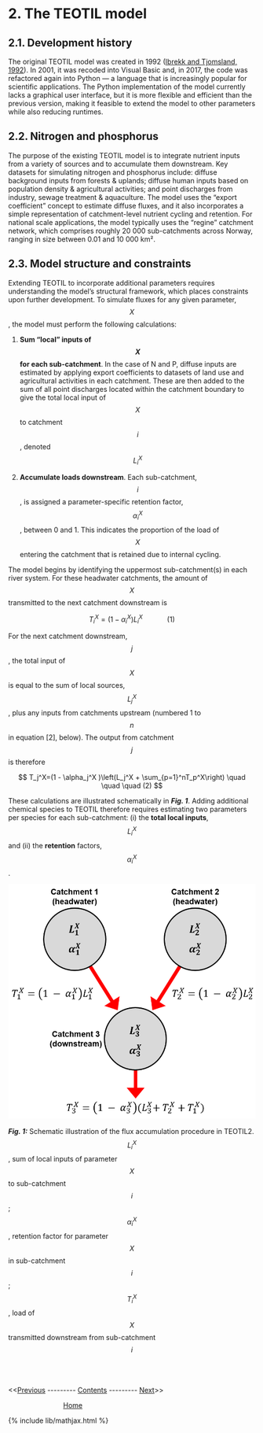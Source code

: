 # 2. The TEOTIL model

## 2.1. Development history

The original TEOTIL model was created in 1992 ([Ibrekk and Tjomsland, 1992](https://niva.brage.unit.no/niva-xmlui/handle/11250/206972)). In 2001, it was recoded into Visual Basic and, in 2017, the code was refactored again into Python — a language that is increasingly popular for scientific applications. The Python implementation of the model currently lacks a graphical user interface, but it is more flexible and efficient than the previous version, making it feasible to extend the model to other parameters while also reducing runtimes.

## 2.2. Nitrogen and phosphorus

The purpose of the existing TEOTIL model is to integrate nutrient inputs from a variety of sources and to accumulate them downstream. Key datasets for simulating nitrogen and phosphorus include: diffuse background inputs from forests & uplands; diffuse human inputs based on population density & agricultural activities; and point discharges from industry, sewage treatment & aquaculture. The model uses the “export coefficient” concept to estimate diffuse fluxes, and it also incorporates a simple representation of catchment-level nutrient cycling and retention. For national scale applications, the model typically uses the “regine” catchment network, which comprises roughly 20 000 sub-catchments across Norway, ranging in size between 0.01 and 10 000 km².

## 2.3. Model structure and constraints

Extending TEOTIL to incorporate additional parameters requires understanding the model’s structural framework, which places constraints upon further development. To simulate fluxes for any given parameter, $$X$$, the model must perform the following calculations: 

 1. **Sum “local” inputs of $$X$$ for each sub-catchment**. In the case of N and P, diffuse inputs are estimated by applying export coefficients to datasets of land use and agricultural activities in each catchment. These are then added to the sum of all point discharges located within the catchment boundary to give the total local input of $$X$$ to catchment $$i$$, denoted $$L_i^X$$

 2. **Accumulate loads downstream**. Each sub-catchment, $$i$$, is assigned a parameter-specific retention factor, $$\alpha_i^X$$, between 0 and 1. This indicates the proportion of the load of $$X$$ entering the catchment that is retained due to internal cycling. 

The model begins by identifying the uppermost sub-catchment(s) in each river system. For these headwater catchments, the amount of $$X$$ transmitted to the next catchment downstream is

$$
T_i^X=(1 - \alpha_i^X ) L_i^X \quad \quad \quad (1)
$$

For the next catchment downstream, $$j$$, the total input of $$X$$ is equal to the sum of local sources, $$L_j^X$$, plus any inputs from catchments upstream (numbered 1 to $$n$$ in equation [2], below). The output from catchment $$j$$ is therefore

$$
T_j^X=(1 - \alpha_j^X )\left(L_j^X + \sum_{p=1}^nT_p^X\right) \quad \quad \quad (2)
$$

These calculations are illustrated schematically in ***Fig. 1***. Adding additional chemical species to TEOTIL therefore requires estimating two parameters per species for each sub-catchment: (i) the **total local inputs**, $$L_i^X$$ and (ii) the **retention** factors, $$\alpha_i^X$$.

<p align="center">
  <img src="../images/model_schematic.png" alt="Model schematic" width="600" />
</p>

***Fig. 1:*** Schematic illustration of the flux accumulation procedure in TEOTIL2. $$L_i^X$$, sum of local inputs of parameter $$X$$ to sub-catchment $$i$$; $$\alpha_i^X$$, retention factor for parameter $$X$$ in sub-catchment $$i$$; $$T_i^X$$, load of $$X$$ transmitted downstream from sub-catchment $$i$$

\
\
\
<<[Previous](01_metal_behaviour.html) --------- [Contents](00_intro_and_toc.html) --------- [Next](03_teotil_metals.html)>>

        [Home](https://nivanorge.github.io/teotil2/)

{% include lib/mathjax.html %}